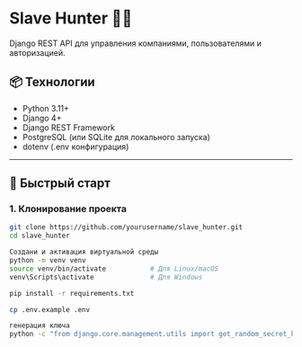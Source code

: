 # Slave Hunter 🕵️‍♂️

Django REST API для управления компаниями, пользователями и авторизацией.

## 📦 Технологии

- Python 3.11+
- Django 4+
- Django REST Framework
- PostgreSQL (или SQLite для локального запуска)
- dotenv (.env конфигурация)

---

## 🚀 Быстрый старт

### 1. Клонирование проекта

```bash
git clone https://github.com/yourusername/slave_hunter.git
cd slave_hunter

Создани и активация виртуальной среды
python -m venv venv
source venv/bin/activate           # Для Linux/macOS
venv\Scripts\activate              # Для Windows

pip install -r requirements.txt

cp .env.example .env

генерация ключа
python -c "from django.core.management.utils import get_random_secret_key; print(get_random_secret_key())"
